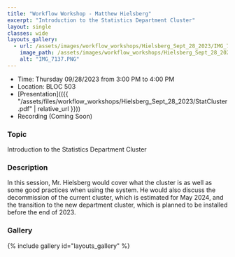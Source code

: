 ```yaml
---
title: "Workflow Workshop - Matthew Hielsberg"
excerpt: "Introduction to the Statistics Department Cluster"
layout: single
classes: wide
layouts_gallery:
  - url: /assets/images/workflow_workshops/Hielsberg_Sept_28_2023/IMG_7137.PNG
    image_path: /assets/images/workflow_workshops/Hielsberg_Sept_28_2023/IMG_7137.PNG
    alt: "IMG_7137.PNG"
---
```


- Time: Thursday 09/28/2023 from 3:00 PM to 4:00 PM
- Location: BLOC 503
- [Presentation](({{ "/assets/files/workflow_workshops/Hielsberg_Sept_28_2023/StatCluster.pdf" | relative_url }}))
- Recording (Coming Soon)

### Topic

Introduction to the Statistics Department Cluster

### Description


In this session, Mr. Hielsberg would cover what the cluster is as well as some good practices when using the system. He would also discuss the decommission of the current cluster, which is estimated for May 2024, and the transition to the new department cluster, which is planned to be installed before the end of 2023. 


### Gallery 

{% include gallery id="layouts_gallery" %}
